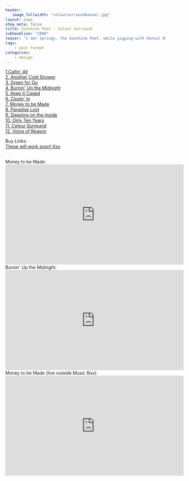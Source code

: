 ```yaml
---
header:
   image_fullwidth: "coloursurroundbanner.jpg"
layout: page
show_meta: false
title: Sunshine Poet - Colour Surround
subheadline: "2008"
teaser: "I met Springy, the Sunshine Poet, while gigging with Kensal Rise, for whom he then played guitar. As we put this album together, it became apparent that Springy never needed a second take. He could nail everything on the first go! I've not seen consistancy like it before or since. The most suprising part however was the incredible songs he created." </a>
tags:
    - post format
categories:
    - design 
---
```

<!--more-->
 <a href="https://itunes.apple.com/jp/album/surrounded-by-autism-comforting-lights/id461814857?l=en">1.Callin' All</a><br>
 <a href="https://itunes.apple.com/jp/album/surrounded-by-autism-comforting-lights/id461814857?l=en">2. Another Cold Shower</a><br>
 <a href="https://itunes.apple.com/jp/album/surrounded-by-autism-comforting-lights/id461814857?l=en">3. Green for Go</a><br>
 <a href="https://itunes.apple.com/jp/album/surrounded-by-autism-comforting-lights/id461814857?l=en">4. Burnin' Up the Midnight</a><br>
 <a href="https://itunes.apple.com/jp/album/surrounded-by-autism-comforting-lights/id461814857?l=en">5. Keep it Caged</a><br>
  <a href="https://itunes.apple.com/jp/album/surrounded-by-autism-comforting-lights/id461814857?l=en">6. Closin' In</a><br>
  <a href="https://itunes.apple.com/jp/album/surrounded-by-autism-comforting-lights/id461814857?l=en">7. Money to be Made</a><br>
  <a href="https://itunes.apple.com/jp/album/surrounded-by-autism-comforting-lights/id461814857?l=en">8. Paradise Lost</a><br>
  <a href="https://itunes.apple.com/jp/album/surrounded-by-autism-comforting-lights/id461814857?l=en">9. Sleeping on the Inside</a><br>
  <a href="https://itunes.apple.com/jp/album/surrounded-by-autism-comforting-lights/id461814857?l=en">10. Only Ten Years</a><br>
  <a href="https://itunes.apple.com/jp/album/surrounded-by-autism-comforting-lights/id461814857?l=en">11. Colour Surround</a><br>
  <a href="https://itunes.apple.com/jp/album/surrounded-by-autism-comforting-lights/id461814857?l=en">12. Voice of Reason</a><br>

Buy Links:<br>
  <a href="">These will work soon! Xxx</a><br>
 
<br>
Money to be Made:<br>
  <iframe width="560" height="315" src="https://www.youtube.com/embed/beh26gIX6OE" frameborder="0" allowfullscreen></iframe><br>
Burnin' Up the Midnight:<br>
  <iframe width="560" height="315" src="https://www.youtube.com/embed/HYnOOYVcdxY" frameborder="0" allowfullscreen></iframe><br>
Money to be Made (live outside Music Box):<br>
  <iframe width="560" height="315" src="https://www.youtube.com/embed/1hckUJUmROU" frameborder="0" allowfullscreen></iframe><br>
